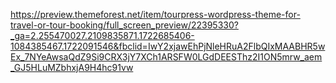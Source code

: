 https://preview.themeforest.net/item/tourpress-wordpress-theme-for-travel-or-tour-booking/full_screen_preview/22395330?_ga=2.255470027.2109835871.1722685406-1084385467.1722091546&fbclid=IwY2xjawEhPjNleHRuA2FlbQIxMAABHR5wEx_7NYeAwsaQdZ9Si9CRX3jY7XCh1ARSFW0LGdDEESThz2I1ON5mrw_aem_GJ5HLuMZbhxjA9H4hc91vw